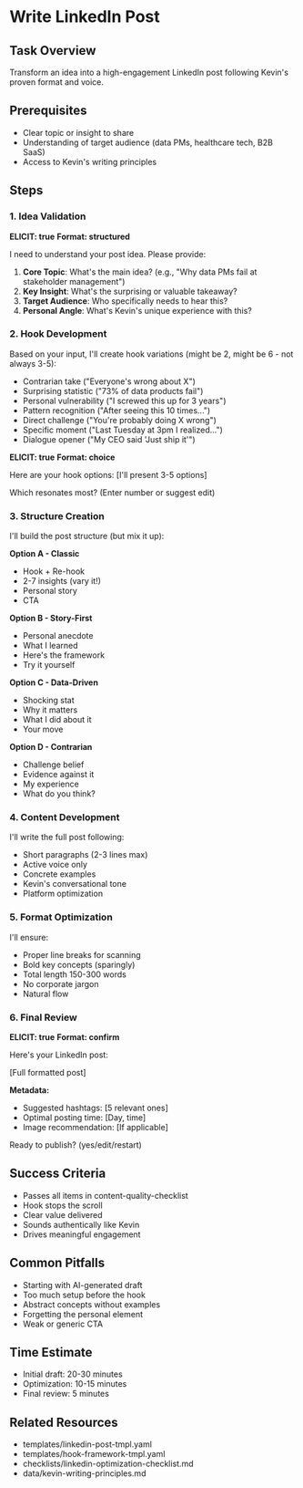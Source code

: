 # Write LinkedIn Post

## Task Overview

Transform an idea into a high-engagement LinkedIn post following Kevin's proven format and voice.

## Prerequisites

- Clear topic or insight to share
- Understanding of target audience (data PMs, healthcare tech, B2B SaaS)
- Access to Kevin's writing principles

## Steps

### 1. Idea Validation

**ELICIT: true**
**Format: structured**

I need to understand your post idea. Please provide:

1. **Core Topic**: What's the main idea? (e.g., "Why data PMs fail at stakeholder management")
2. **Key Insight**: What's the surprising or valuable takeaway?
3. **Target Audience**: Who specifically needs to hear this?
4. **Personal Angle**: What's Kevin's unique experience with this?

### 2. Hook Development

Based on your input, I'll create hook variations (might be 2, might be 6 - not always 3-5):

- Contrarian take ("Everyone's wrong about X")
- Surprising statistic ("73% of data products fail")
- Personal vulnerability ("I screwed this up for 3 years")
- Pattern recognition ("After seeing this 10 times...")
- Direct challenge ("You're probably doing X wrong")
- Specific moment ("Last Tuesday at 3pm I realized...")
- Dialogue opener ("My CEO said 'Just ship it'")

**ELICIT: true**
**Format: choice**

Here are your hook options:
[I'll present 3-5 options]

Which resonates most? (Enter number or suggest edit)

### 3. Structure Creation

I'll build the post structure (but mix it up):

**Option A - Classic**
- Hook + Re-hook
- 2-7 insights (vary it!)
- Personal story
- CTA

**Option B - Story-First**
- Personal anecdote
- What I learned
- Here's the framework
- Try it yourself

**Option C - Data-Driven**
- Shocking stat
- Why it matters
- What I did about it
- Your move

**Option D - Contrarian**
- Challenge belief
- Evidence against it
- My experience
- What do you think?

### 4. Content Development

I'll write the full post following:

- Short paragraphs (2-3 lines max)
- Active voice only
- Concrete examples
- Kevin's conversational tone
- Platform optimization

### 5. Format Optimization

I'll ensure:

- Proper line breaks for scanning
- Bold key concepts (sparingly)
- Total length 150-300 words
- No corporate jargon
- Natural flow

### 6. Final Review

**ELICIT: true**
**Format: confirm**

Here's your LinkedIn post:

[Full formatted post]

**Metadata:**

- Suggested hashtags: [5 relevant ones]
- Optimal posting time: [Day, time]
- Image recommendation: [If applicable]

Ready to publish? (yes/edit/restart)

## Success Criteria

- Passes all items in content-quality-checklist
- Hook stops the scroll
- Clear value delivered
- Sounds authentically like Kevin
- Drives meaningful engagement

## Common Pitfalls

- Starting with AI-generated draft
- Too much setup before the hook
- Abstract concepts without examples
- Forgetting the personal element
- Weak or generic CTA

## Time Estimate

- Initial draft: 20-30 minutes
- Optimization: 10-15 minutes
- Final review: 5 minutes

## Related Resources

- templates/linkedin-post-tmpl.yaml
- templates/hook-framework-tmpl.yaml
- checklists/linkedin-optimization-checklist.md
- data/kevin-writing-principles.md
